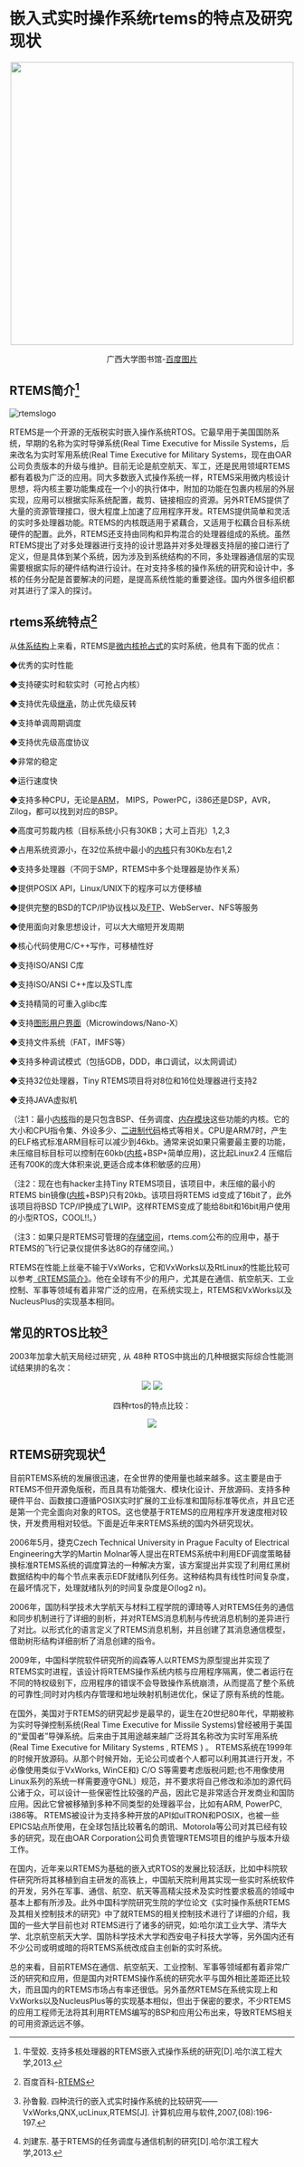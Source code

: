 # 嵌入式实时操作系统rtems的特点及研究现状

<center>

<img src="image/广西大学图书馆.jpg" width="500">

广西大学图书馆-[百度图片](http://image.baidu.com/search/detail?ct=503316480&z=0&ipn=d&word=%E5%B9%BF%E8%A5%BF%E5%A4%A7%E5%AD%A6%E5%9B%BE%E4%B9%A6%E9%A6%86&step_word=&hs=2&pn=5&spn=0&di=158716482210&pi=0&rn=1&tn=baiduimagedetail&is=0%2C0&istype=2&ie=utf-8&oe=utf-8&in=&cl=2&lm=-1&st=-1&cs=641542887%2C1669061435&os=171474598%2C2511470263&simid=3455888123%2C394794456&adpicid=0&lpn=0&ln=1917&fr=&fmq=1496895916983_R&fm=result&ic=0&s=undefined&se=&sme=&tab=0&width=&height=&face=undefined&ist=&jit=&cg=&bdtype=0&oriquery=&objurl=http%3A%2F%2Fimg1.youzy.cn%2Fcontent%2Fmedia%2Fthumbs%2Fp00031970_763.jpeg&fromurl=ippr_z2C%24qAzdH3FAzdH3Fooo_z%26e3By57zy_z%26e3BvgAzdH3FC5ssj2jAzdH3F800cAzdH3Fi54j_z%26e3Bip4s&gsm=0&rpstart=0&rpnum=0)

</center>

## RTEMS简介[^1]

![rtemslogo](image/rtemslogo.png)

RTEMS是一个开源的无版税实时嵌入操作系统RTOS。它最早用于美国国防系统，早期的名称为实时导弹系统(Real Time Executive for Missile Systems，后来改名为实时军用系统(Real Time Executive for Military Systems，现在由OAR公司负责版本的升级与维护。目前无论是航空航天、军工，还是民用领域RTEMS都有着极为广泛的应用。同大多数嵌入式操作系统一样，RTEMS采用微内核设计思想，将内核主要功能集成在一个小的执行体中，附加的功能在包裹内核层的外层实现，应用可以根据实际系统配置，裁剪、链接相应的资源。另外RTEMS提供了大量的资源管理接口，很大程度上加速了应用程序开发。RTEMS提供简单和灵活的实时多处理器功能。RTEMS的内核既适用于紧藕合，又适用于松藕合目标系统硬件的配置。此外，RTEMS还支持由同构和异构混合的处理器组成的系统。虽然RTEMS提出了对多处理器进行支持的设计思路并对多处理器支持层的接口进行了定义，但是具体到某个系统，因为涉及到系统结构的不同，多处理器通信层的实现需要根据实际的硬件结构进行设计。在对支持多核的操作系统的研究和设计中，多核的任务分配是首要解决的问题，是提高系统性能的重要途径。国内外很多组织都对其进行了深入的探讨。

## rtems系统特点[^2]

从[体系结构](http://baike.baidu.com/item/%E4%BD%93%E7%B3%BB%E7%BB%93%E6%9E%84)上来看，RTEMS是[微内核](http://baike.baidu.com/item/%E5%BE%AE%E5%86%85%E6%A0%B8)[抢占式](http://baike.baidu.com/item/%E6%8A%A2%E5%8D%A0%E5%BC%8F)的实时系统，他具有下面的优点：

◆优秀的实时性能

◆支持硬实时和软实时（可抢占内核）

◆支持优先级[继承](http://baike.baidu.com/item/%E7%BB%A7%E6%89%BF)，防止优先级反转

◆支持单调周期调度

◆支持优先级高度协议

◆非常的稳定

◆运行速度快

◆支持多种CPU，无论是[ARM](http://baike.baidu.com/item/ARM/7518299)， MIPS，PowerPC，i386还是DSP，AVR，Zilog，都可以找到对应的BSP。

◆高度可剪裁内核（目标系统小只有30KB；大可上百兆）1,2,3

◆占用系统资源小，在32位系统中最小的[内核](http://baike.baidu.com/item/%E5%86%85%E6%A0%B8)只有30Kb左右1,2

◆支持多处理器（不同于SMP，RTEMS中多个处理器是协作关系）

◆提供POSIX API，Linux/UNIX下的程序可以方便移植

◆提供完整的BSD的TCP/IP协议栈以及[FTP](http://baike.baidu.com/item/FTP/13839)、WebServer、NFS等服务

◆使用面向对象思想设计，可以大大缩短开发周期

◆核心代码使用C/C++写作，可移植性好

◆支持ISO/ANSI C库

◆支持ISO/ANSI C++库以及STL库

◆支持精简的可重入glibc库

◆支持[图形用户界面](http://baike.baidu.com/item/%E5%9B%BE%E5%BD%A2%E7%94%A8%E6%88%B7%E7%95%8C%E9%9D%A2)（Microwindows/Nano-X）

◆支持文件系统（FAT，IMFS等）

◆支持多种调试模式（包括GDB，DDD，串口调试，以太网调试）

◆支持32位处理器，Tiny RTEMS项目将对8位和16位处理器进行支持2

◆支持JAVA虚拟机

（注1：最小[内核](http://baike.baidu.com/item/%E5%86%85%E6%A0%B8)指的是只包含BSP、任务调度、[内存模块](http://baike.baidu.com/item/%E5%86%85%E5%AD%98%E6%A8%A1%E5%9D%97)这些功能的内核。它的大小和CPU指令集、外设多少、[二进制代码](http://baike.baidu.com/item/%E4%BA%8C%E8%BF%9B%E5%88%B6%E4%BB%A3%E7%A0%81)格式等相关。CPU是ARM7时，产生的ELF格式标准ARM目标可以减少到46kb。通常来说如果只需要最主要的功能，未压缩目标目标可以控制在60kb([内核](http://baike.baidu.com/item/%E5%86%85%E6%A0%B8)+BSP+简单应用)，这比起Linux2.4 压缩后还有700K的庞大体积来说,更适合成本体积敏感的应用）

（注2：现在也有hacker主持Tiny RTEMS项目，该项目中，未压缩的最小的RTEMS bin镜像([内核](http://baike.baidu.com/item/%E5%86%85%E6%A0%B8)+BSP)只有20kb。该项目将RTEMS id变成了16bit了，此外该项目将BSD TCP/IP换成了LWIP。这样RTEMS变成了能给8bit和16bit用户使用的小型RTOS，COOL!!。）

（注3：如果只是RTEMS可管理的[存储空间](http://baike.baidu.com/item/%E5%AD%98%E5%82%A8%E7%A9%BA%E9%97%B4)，rtems.com公布的应用中，基于RTEMS的飞行记录仪提供多达8G的存储空间。）

RTEMS在性能上丝毫不输于VxWorks，它和VxWorks以及RtLinux的性能比较可以参考[《RTEMS简介》](http://www.360doc.com/content/10/0916/11/1862483_54060879.shtml)。他在全球有不少的用户，尤其是在通信、航空航天、工业控制、军事等领域有着非常广泛的应用，在系统实现上，RTEMS和VxWorks以及NucleusPlus的实现基本相同。

## 常见的RTOS比较[^3]

2003年加拿大航天局经过研究 , 从 48种 RTOS中挑出的几种根据实际综合性能测试结果排的名次：

<center>

<img src="image\rtos测试排名1.png">

<img src="image\rtos测试排名2.png">

四种rtos的特点比较：

<img src="image\四种嵌入式操作系统比较.png">

</center>

## RTEMS研究现状[^4]

目前RTEMS系统的发展很迅速，在全世界的使用量也越来越多。这主要是由于RTEMS不但开源免版税，而且具有功能强大、模块化设计、开放源码、支持多种硬件平台、函数接口遵循POSIX实时扩展的工业标准和国际标准等优点，并且它还是第一个完全面向对象的RTOS。这也使基于RTEMS的应用程序开发速度相对较快，开发费用相对较低。下面是近年来RTEMS系统的国内外研究现状。

2006年5月，捷克Czech Technical University in Prague Faculty of Electrical Engineering大学的Martin Molnar等人提出在RTEMS系统中利用EDF调度策略替换标准RTEMS系统的调度算法的一种解决方案，该方案提出并实现了利用红黑树数据结构中的每个节点来表示EDF就绪队列任务。这种结构具有线性时间复杂度，在最坏情况下，处理就绪队列的时间复杂度是O(log2 n)。

2006年，国防科学技术大学航天与材料工程学院的谭琦等人对RTEMS任务的通信和同步机制进行了详细的剖析，并对RTEMS消息机制与传统消息机制的差异进行了对比。以形式化的语言定义了RTEMS消息机制，并且创建了其消息通信模型，借助树形结构详细剖析了消息创建的指令。

  2009年，中国科学院软件研究所的阎森等人以RTEMS为原型提出并实现了RTEMS实时进程，该设计将RTEMS操作系统内核与应用程序隔离，使二者运行在不同的特权级别下，应用程序的错误不会导致操作系统崩溃，从而提高了整个系统的可靠性;同时对内核内存管理和地址映射机制进优化，保证了原有系统的性能。

在国外，美国对于RTEMS的研究起步是最早的，诞生在20世纪80年代，早期被称为实时导弹控制系统(Real Time Executive for Missile Systems)曾经被用于美国的“爱国者”导弹系统。后来由于其用途越来越广泛将其名称改为实时军用系统(Real Time Executive for Military Systems , RTEMS ) 。 RTEMS系统在1999年的时候开放源码。从那个时候开始，无论公司或者个人都可以利用其进行开发，不必像使用类似于VxWorks,  WinCE和} C/O S等需要考虑版税问题;也不用像使用Linux系列的系统一样需要遵守GNL〕规范，并不要求将自己修改和添加的源代码公诸于众，可以设计一些保密性比较强的产品，因此它是非常适合开发商业和国防应用。因此它曾被移殖到多种不同类型的处理器平台，比如有ARM, PowerPC, i386等。 RTEMS被设计为支持多种开放的API如uITRON和POSIX，也被一些EPICS站点所使用，在全球包括比较著名的朗讯、Motorola等公司对其已经有较多的研究，现在由OAR  Corporation公司负责管理RTEMS项目的维护与版本升级工作。

在国内，近年来以RTEMS为基础的嵌入式RTOS的发展比较活跃，比如中科院软件研究所将其移植到自主研发的高铁上，中国航天院利用其实现一些实时系统软件的开发，另外在军事、通信、航空、航天等高精尖技术及实时性要求极高的领域中基本上都有所涉及。此外中国科学院研究生院的学位论文《实时操作系统RTEMS及其相关控制技术的研究》中了就RTEMS的相关控制技术进行了详细的介绍，我国的一些大学目前也对 RTEMS进行了诸多的研究，如:哈尔滨工业大学、清华大学、北京航空航天大学、国防科学技术大学和西安电子科技大学等，另外国内还有不少公司或明或暗的将RTEMS系统改成自主创新的实时系统。

 总的来看，目前RTEMS在通信、航空航天、工业控制、军事等领域都有着非常广泛的研究和应用，但是国内对RTEMS操作系统的研究水平与国外相比差距还比较大，而且国内的RTEMS市场占有率还很低。另外虽然RTEMS在系统实现上和VxWorks以及NucleusPlus等的实现基本相似，但出于保密的要求，不少RTEMS的应用工程师无法将其利用RTEMS编写的BSP和应用公布出来，导致RTEMS相关的可用资源远远不够。

[^1]: 牛莹姣. 支持多核处理器的RTEMS嵌入式操作系统的研究[D].哈尔滨工程大学,2013.
[^2]: 百度百科-[RTEMS](http://baike.baidu.com/link?url=UxQswz6qG8rS1mak9maHlf4U8Bg4x-yudVPe30dKqKu911UC2rEk4__gdN_ZL7mBgHAUs2RHTZYgfxsX8VQk-K)
[^3]: 孙鲁毅. 四种流行的嵌入式实时操作系统的比较研究——VxWorks,QNX,ucLinux,RTEMS[J]. 计算机应用与软件,2007,(08):196-197.
[^4]: 刘建东. 基于RTEMS的任务调度与通信机制的研究[D].哈尔滨工程大学,2013.